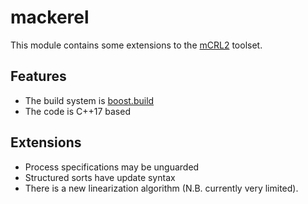 # mackerel

This module contains some extensions to the [mCRL2](http://mcrl2.org) toolset.

## Features

* The build system is [boost.build](https://www.boost.org/build/)
* The code is C++17 based

## Extensions

* Process specifications may be unguarded
* Structured sorts have update syntax 
* There is a new linearization algorithm (N.B. currently very limited).
